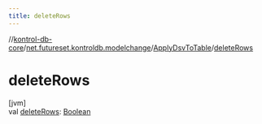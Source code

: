 ```yaml
---
title: deleteRows
---
```

//[kontrol-db-core](../../../index.html)/[net.futureset.kontroldb.modelchange](../index.html)/[ApplyDsvToTable](index.html)/[deleteRows](delete-rows.html)



# deleteRows



[jvm]\
val [deleteRows](delete-rows.html): [Boolean](https://kotlinlang.org/api/latest/jvm/stdlib/kotlin/-boolean/index.html)




